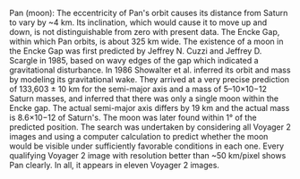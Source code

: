 Pan (moon): The eccentricity of Pan's orbit causes its distance from Saturn to vary by ~4 km.  Its inclination, which would cause it to move up and down, is not distinguishable from zero with present data.  The Encke Gap, within which Pan orbits, is about 325 km wide. The existence of a moon in the Encke Gap was first predicted by Jeffrey N. Cuzzi and Jeffrey D. Scargle in 1985, based on wavy edges of the gap which indicated a gravitational disturbance. In 1986 Showalter et al. inferred its orbit and mass by modeling its gravitational wake. They arrived at a very precise prediction of 133,603 ± 10 km for the semi-major axis and a mass of 5–10×10−12 Saturn masses, and inferred that there was only a single moon within the Encke gap. The actual semi-major axis differs by 19 km and the actual mass is 8.6×10−12 of Saturn's. The moon was later found within 1° of the predicted position. The search was undertaken by considering all Voyager 2 images and using a computer calculation to predict whether the moon would be visible under sufficiently favorable conditions in each one. Every qualifying Voyager 2 image with resolution better than ~50 km/pixel shows Pan clearly. In all, it appears in eleven Voyager 2 images.
